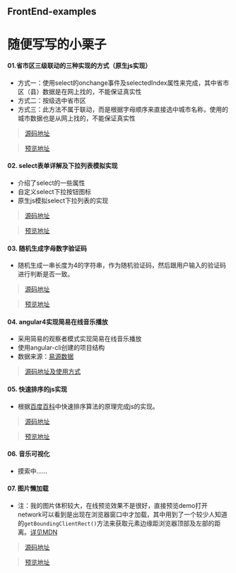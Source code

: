 ## FrontEnd-examples

# 随便写写的小栗子

#### 01.省市区三级联动的三种实现的方式（原生js实现）
+ 方式一：使用select的onchange事件及selectedIndex属性来完成，其中省市区（县）数据是在网上找的，不能保证真实性
+ 方式二：按级选中省市区
+ 方式三：此方法不属于联动，而是根据字母顺序来直接选中城市名称，使用的城市数据也是从网上找的，不能保证真实性

> [源码地址](https://github.com/visugar/FrontEnd-examples/blob/master/01%E7%9C%81%E5%B8%82%E5%8C%BA%E4%B8%89%E7%BA%A7%E8%81%94%E5%8A%A8/index.html)

> [预览地址](https://visugar.github.io/FrontEnd-examples/01省市区三级联动/index.html)

#### 02. select表单详解及下拉列表模拟实现
+ 介绍了select的一些属性
+ 自定义select下拉按钮图标
+ 原生js模拟select下拉列表的实现

> [源码地址](https://github.com/visugar/FrontEnd-examples/blob/master/02%E6%A8%A1%E6%8B%9Fselect%E4%B8%8B%E6%8B%89%E5%88%97%E8%A1%A8/index.html)

> [预览地址](https://visugar.github.io/FrontEnd-examples/02模拟select下拉列表/index.html)

#### 03. 随机生成字母数字验证码
+ 随机生成一串长度为4的字符串，作为随机验证码，然后跟用户输入的验证码进行判断是否一致。

> [源码地址](https://github.com/visugar/FrontEnd-examples/blob/master/03%E9%9A%8F%E6%9C%BA%E7%94%9F%E6%88%90%E5%AD%97%E6%AF%8D%E6%95%B0%E5%AD%97%E9%AA%8C%E8%AF%81%E7%A0%81/index.html)

> [预览地址](https://visugar.github.io/FrontEnd-examples/03随机生成字母数字验证码/index.html)

#### 04. angular4实现简易在线音乐播放
+ 采用简易的观察者模式实现简易在线音乐播放
+ 使用angular-cli创建的项目结构
+ 数据来源：[易源数据](https://www.showapi.com/api/lookPoint/213/1)

> [源码地址及使用方式](https://github.com/visugar/FrontEnd-examples/tree/master/04music-player)

#### 05. 快速排序的js实现
+ 根据[百度百科](http://baike.baidu.com/link?url=QJlzwEL6VTeZxD3YDkj-0oXgRewHf_sBeBif-L2wLiTsw0jdLOKjwHr9JSc3dGFfn20VAwhUnHivAAcGjIIOihk6U--M7l0ZtuNk_2IsaeCOF91fvkCELbpLB0DMpZSSc-EBw1k-xh5FiwzZNVv73iV3Ukvn74HdqABbcMRs0YN6N5KwX_Xnlf08yeNdhi-i81R40WEYjzqKFkVIpkJb3awxUDONlkM5MIVYNJR7Qnq)中快速排序算法的原理完成js的实现。

> [源码地址](https://github.com/visugar/FrontEnd-examples/blob/master/05%E5%BF%AB%E9%80%9F%E6%8E%92%E5%BA%8F%E5%AE%9E%E7%8E%B0/index.html)

> [预览地址](https://visugar.github.io/FrontEnd-examples/05快速排序实现/index.html)

#### 06. 音乐可视化
+ 摸索中……

#### 07. 图片懒加载
+ 注：我的图片体积较大，在线预览效果不是很好，直接预览demo打开network可以看到是出现在浏览器窗口中才加载，其中用到了一个较少人知道的`getBoundingClientRect()`方法来获取元素边缘距浏览器顶部及左部的距离。[详见MDN](https://developer.mozilla.org/zh-CN/docs/Web/API/Element/getBoundingClientRect)

> [源码地址](https://github.com/visugar/FrontEnd-examples/blob/master/07lazyLoading/index.html)

> [预览地址](https://visugar.github.io/FrontEnd-examples/07lazyLoading/index.html)